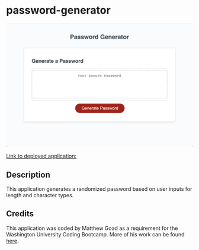 # password-generator

![Deployed application.](screenshot-deployed-application.png)

[Link to deployed application:](http://matthewxgoad.github.io/password-generator/)

## Description
This application generates a randomized password based on user inputs for length and character types.

## Credits
This application was coded by Matthew Goad as a requirement for the Washington University Coding Bootcamp. More of his work can be found [here](http://matthewxgoad.github.io/mgoad-portfolio/).